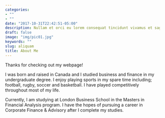 ```yaml
---
categories:
- ""
- ""
date: "2017-10-31T22:42:51-05:00"
description: Nullam et orci eu lorem consequat tincidunt vivamus et sagittis magna sed nunc rhoncus condimentum sem. In efficitur ligula tate urna. Maecenas massa sed magna lacinia magna pellentesque lorem ipsum dolor. Nullam et orci eu lorem consequat tincidunt. Vivamus et sagittis tempus.
draft: false
image: "img/pic01.jpg"
keywords: ""
slug: aliquam
title: About Me
---
```

Thanks for checking out my webpage!

I was born and raised in Canada and I studied business and finance in my undergraduate degree. I enjoy playing sports in my spare time including; football, rugby, soccer and basketball. I have played competitively throughout most of my life.

Currently, I am studying at London Business School in the Masters in Financial Analysis program. I have the hopes of pursuing a career in Corporate Finance & Advisory after I complete my studies.